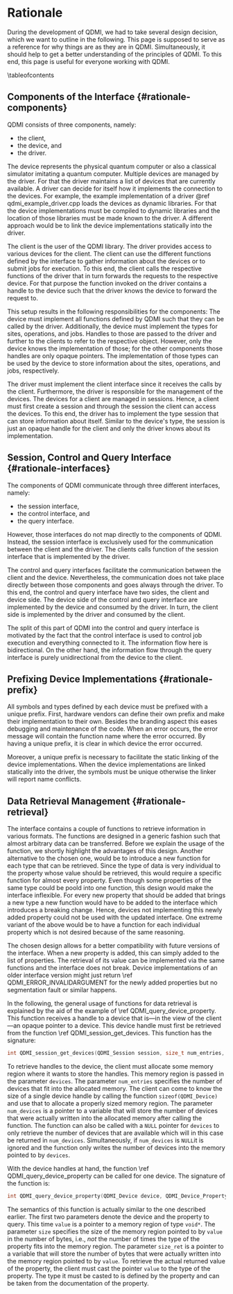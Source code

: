 # Rationale

<!-- IMPORTANT: Keep the line above as the first line. -->
<!-- This file is a static page and included in the ./CMakeLists.txt file. -->

During the development of QDMI, we had to take several design decision, which we want to outline in
the following. This page is supposed to serve as a reference for why things are as they are in QDMI.
Simultaneously, it should help to get a better understanding of the principles of QDMI. To this end,
this page is useful for everyone working with QDMI.

\tableofcontents

## Components of the Interface {#rationale-components}

QDMI consists of three components, namely:

- the client,
- the device, and
- the driver.

The device represents the physical quantum computer or also a classical simulator imitating a
quantum computer. Multiple devices are managed by the driver. For that the driver maintains a list
of devices that are currently available. A driver can decide for itself how it implements the
connection to the devices. For example, the example implementation of a driver @ref
qdmi_example_driver.cpp loads the devices as dynamic libraries. For that the device implementations
must be compiled to dynamic libraries and the location of those libraries must be made known to the
driver. A different approach would be to link the device implementations statically into the driver.

The client is the user of the QDMI library. The driver provides access to various devices for the
client. The client can use the different functions defined by the interface to gather information
about the devices or to submit jobs for execution. To this end, the client calls the respective
functions of the driver that in turn forwards the requests to the respective device. For that
purpose the function invoked on the driver contains a handle to the device such that the driver
knows the device to forward the request to.

This setup results in the following responsibilities for the components: The device must implement
all functions defined by QDMI such that they can be called by the driver. Additionally, the device
must implement the types for sites, operations, and jobs. Handles to those are passed to the driver
and further to the clients to refer to the respective object. However, only the device knows the
implementation of those; for the other components those handles are only opaque pointers. The
implementation of those types can be used by the device to store information about the sites,
operations, and jobs, respectively.

The driver must implement the client interface since it receives the calls by the client.
Furthermore, the driver is responsible for the management of the devices. The devices for a client
are managed in sessions. Hence, a client must first create a session and through the session the
client can access the devices. To this end, the driver has to implement the type session that can
store information about itself. Similar to the device's type, the session is just an opaque handle
for the client and only the driver knows about its implementation.

## Session, Control and Query Interface {#rationale-interfaces}

The components of QDMI communicate through three different interfaces, namely:

- the session interface,
- the control interface, and
- the query interface.

However, those interfaces do not map directly to the components of QDMI. Instead, the session
interface is exclusively used for the communication between the client and the driver. The clients
calls function of the session interface that is implemented by the driver.

The control and query interfaces facilitate the communication between the client and the device.
Nevertheless, the communication does not take place directly between those components and goes
always through the driver. To this end, the control and query interface have two sides, the client
and device side. The device side of the control and query interface are implemented by the device
and consumed by the driver. In turn, the client side is implemented by the driver and consumed by
the client.

The split of this part of QDMI into the control and query interface is motivated by the fact that
the control interface is used to control job execution and everything connected to it. The
information flow here is bidirectional. On the other hand, the information flow through the query
interface is purely unidirectional from the device to the client.

## Prefixing Device Implementations {#rationale-prefix}

All symbols and types defined by each device must be prefixed with a unique prefix. First, hardware
vendors can define their own prefix and make their implementation to their own. Besides the branding
aspect this eases debugging and maintenance of the code. When an error occurs, the error message
will contain the function name where the error occurred. By having a unique prefix, it is clear in
which device the error occurred.

Moreover, a unique prefix is necessary to facilitate the static linking of the device
implementations. When the device implementations are linked statically into the driver, the symbols
must be unique otherwise the linker will report name conflicts.

## Data Retrieval Management {#rationale-retrieval}

The interface contains a couple of functions to retrieve information in various formats. The
functions are designed in a generic fashion such that almost arbitrary data can be transferred.
Before we explain the usage of the function, we shortly highlight the advantages of this design.
Another alternative to the chosen one, would be to introduce a new function for each type that can
be retrieved. Since the type of data is very individual to the property whose value should be
retrieved, this would require a specific function for almost every property. Even though some
properties of the same type could be poold into one function, this design would make the interface
inflexible. For every new property that should be added that brings a new type a new function would
have to be added to the interface which introduces a breaking change. Hence, devices not
implementing this newly added property could not be used with the updated interface. One extreme
variant of the above would be to have a function for each individual property which is not desired
because of the same reasoning.

The chosen design allows for a better compatibility with future versions of the interface. When a
new property is added, this can simply added to the list of properties. The retrieval of its value
can be implemented via the same functions and the interface does not break. Device implementations
of an older interface version might just return \ref QDMI_ERROR_INVALIDARGUMENT for the newly added
properties but no segmentation fault or similar happens.

In the following, the general usage of functions for data retrieval is explained by the aid of the
example of \ref QDMI_query_device_property. This function receives a handle to a device that is—in
the view of the client—an opaque pointer to a device. This device handle must first be retrieved
from the function \ref QDMI_session_get_devices. This function has the signature:

```C
int QDMI_session_get_devices(QDMI_Session session, size_t num_entries, QDMI_Device *devices, size_t *num_devices)
```

To retrieve handles to the device, the client must allocate some memory region where it wants to
store the handles. This memory region is passed in the parameter `devices`. The parameter
`num_entries` specifies the number of devices that fit into the allocated memory. The client can
come to know the size of a single device handle by calling the function `sizeof(QDMI_Device)` and
use that to allocate a properly sized memory region. The parameter `num_devices` is a pointer to a
variable that will store the number of devices that were actually written into the allocated memory
after calling the function. The function can also be called with a `NULL` pointer for `devices` to
only retrieve the number of devices that are available which will in this case be returned in
`num_devices`. Simultaneously, if `num_devices` is `NULL`it is ignored and the function only writes
the number of devices into the memory pointed to by `devices`.

With the device handles at hand, the function \ref QDMI_query_device_property can be called for one
device. The signature of the function is:

```C
int QDMI_query_device_property(QDMI_Device device, QDMI_Device_Property prop, size_t size, void *value, size_t *size_ret)
```

The semantics of this function is actually similar to the one described earlier. The first two
parameters denote the device and the property to query. This time `value` is a pointer to a memory
region of type `void*`. The parameter `size` specifies the size of the memory region pointed to by
`value` in the number of bytes, i.e., _not_ the number of times the type of the property fits into
the memory region. The parameter `size_ret` is a pointer to a variable that will store the number of
bytes that were actually written into the memory region pointed to by `value`. To retrieve the
actual returned value of the property, the client must cast the pointer `value` to the type of the
property. The type it must be casted to is defined by the property and can be taken from the
documentation of the property.
